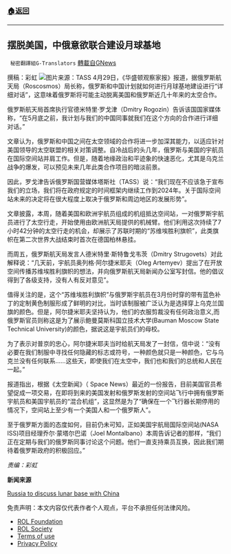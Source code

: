###  [:house:返回](README.md)
---


## 摆脱美国，中俄意欲联合建设月球基地
` 秘密翻譯組G-Translators` [轉載自GNews](https://gnews.org/zh-hans/2441940/)

撰稿：彩虹
 ![](https://assets.gnews.org/wp-content/uploads/2022/04/1091629.jpg)图片来源：TASS 
4月29日，《华盛顿观察家报》报道，据俄罗斯航天局（Roscosmos）局长称，俄罗斯和中国计划就如何进行月球基地建设进行“详细对话”，这意味着俄罗斯将可能主动脱离美国和俄罗斯近几十年来的太空合作。
 
俄罗斯航天局首席执行官德米特里·罗戈津（Dmitry Rogozin）告诉该国国家媒体称，“在5月底之前，我计划与我们的中国同事就我们在这个方向的合作进行详细对话。”
 
文章认为，俄罗斯和中国之间在太空领域的合作将进一步加深其能力，以适应针对美国领导的太空联盟的相关对策调整。自冷战后的头几年，俄罗斯与美国的宇航员在国际空间站并肩工作。但是，随着地缘政治和平迹象的快速恶化，尤其是乌克兰战争的爆发，可以预见未来几年此类合作项目的暗淡前景。
 
因此，罗戈津告诉俄罗斯国营媒体塔斯社（TASS）说：“我们现在不应该急于宣布我们的立场，我们将在政府规定的时间框架内继续工作到2024年。关于国际空间站未来的决定将在很大程度上取决于俄罗斯和周边地区的发展形势”。
 
文章披露，本周，随着美国和欧洲宇航员组成的机组抵达空间站，一对俄罗斯宇航员进行了太空行走，开始使用由欧洲航天局提供的机械臂。他们利用这次持续了7小时42分钟的太空行走的机会，却展示了苏联时期的“苏维埃胜利旗帜”，此类旗帜在第二次世界大战结束时首次在德国柏林悬挂。
 
而周五，俄罗斯航天局发言人德米特里·斯特鲁戈韦茨（Dmitry Strugovets）对此解释说：“几天前，宇航员奥列格·阿尔捷米耶夫（Oleg Artemyev）提出了在开放空间传播苏维埃胜利旗帜的想法，并向俄罗斯航天局新闻办公室写封信。他的倡议得到了各级支持，没有人有反对意见”。
 
值得关注的是，这个“苏维埃胜利旗帜”与俄罗斯宇航员在3月份时穿的带有蓝色补丁的定制黄色制服形成了鲜明的对比，当时该制服被广泛认为是选择穿上乌克兰国旗的颜色。但是，阿尔捷米耶夫坚持认为，他们的衣服剪裁没有任何政治意义,而俄罗斯官员则称这是为了展示鲍曼莫斯科国立技术大学(Bauman Moscow State Technical University)的颜色，据说这是宇航员们的母校。
 
为了表示对普京的忠心，阿尔捷米耶夫当时给航天局发了一封信，信中说：“没有必要在我们制服中寻找任何隐藏的标志或符号，一种颜色就只是一种颜色，它与乌克兰没有任何联系……这些天，即使我们在太空中，我们也和我们的总统和人民在一起。”
 
报道指出，根据《太空新闻》（ Space News）最近的一份报告，目前美国官员希望促成一项交易，在即将到来的美国发射和俄罗斯发射的空间站飞行中拥有俄罗斯宇航员和美国宇航员的“混合机组”，这显然是为了“确保在一个飞行器长期停用的情况下，空间站上至少有一个美国人和一个俄罗斯人”。
 
至于俄罗斯方面的态度如何，目前仍未可知，正如美国宇航局国际空间站(NASA ISS)项目经理乔尔·蒙塔尔巴诺（Joel Montalbano）本周告诉记者的那样，“我们正在定期与我们的俄罗斯同事讨论这个问题。他们一直支持乘员互换，因此我们期待着俄罗斯政府的积极回应。”
 
*责编：彩虹*
 
**新闻来源**
 
[Russia to discuss lunar base with China](https://www.washingtonexaminer.com/policy/defense-national-security/russia-to-discuss-lunar-base-with-china)

免责声明：本文内容仅代表作者个人观点，平台不承担任何法律风险。
  
- [ROL Foundation](https://rolfoundation.org/)
- [ROL Society](https://rolsociety.org/)
- [Terms of use](https://gnews.org/terms-of-use-3/)
- [Privacy Policy](https://gnews.org/privacy-policy/)
